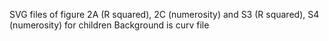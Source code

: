 SVG files of figure 2A (R squared), 2C (numerosity) and S3 (R squared), S4 (numerosity) for children
Background is curv file
